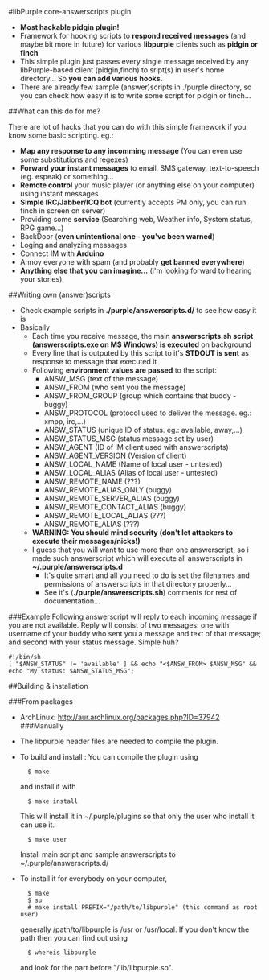 #libPurple core-answerscripts plugin
  * **Most hackable pidgin plugin!**
  * Framework for hooking scripts to **respond received messages** (and maybe bit more in future) for various **libpurple** clients such as **pidgin or finch**
  * This simple plugin just passes every single message received by any libPurple-based client (pidgin,finch) to sript(s) in user's home directory... So **you can add various hooks.**
  * There are already few sample (answer)scripts in ./purple directory, so you can check how easy it is to write some script for pidgin or finch...

##What can this do for me?

There are lot of hacks that you can do with this simple framework if you know some basic scripting. eg.:

- **Map any response to any incomming message** (You can even use some substitutions and regexes)
- **Forward your instant messages** to email, SMS gateway, text-to-speech (eg. espeak) or something...
- **Remote control** your music player (or anything else on your computer) using instant messages
- **Simple IRC/Jabber/ICQ bot** (currently accepts PM only, you can run finch in screen on server)
- Providing some **service** (Searching web, Weather info, System status, RPG game...)
- BackDoor (**even unintentional one - you've been warned**)
- Loging and analyzing messages
- Connect IM with **Arduino**
- Annoy everyone with spam (and probably **get banned everywhere**)
- **Anything else that you can imagine...** (i'm looking forward to hearing your stories)

##Writing own (answer)scripts

  * Check example scripts in **./purple/answerscripts.d/** to see how easy it is
  * Basically
    * Each time you receive message, the main **answerscripts.sh script (answerscripts.exe on M$ Windows) is executed** on background
    * Every line that is outputed by this script to it's **STDOUT is sent** as response to message that executed it
    * Following **environment values are passed** to the script:
      * ANSW\_MSG	(text of the message)
      * ANSW\_FROM	(who sent you the message)
      * ANSW\_FROM\_GROUP	(group which contains that buddy - buggy)
      * ANSW\_PROTOCOL	(protocol used to deliver the message. eg.: xmpp, irc,...)
      * ANSW\_STATUS	(unique ID of status. eg.: available, away,...)
      * ANSW\_STATUS\_MSG	(status message set by user)
      * ANSW\_AGENT	(ID of IM client used with answerscripts)
      * ANSW\_AGENT\_VERSION	(Version of client)
      * ANSW\_LOCAL\_NAME	(Name of local user - untested)
      * ANSW\_LOCAL\_ALIAS	(Alias of local user - untested)
      * ANSW\_REMOTE\_NAME	(???)
      * ANSW\_REMOTE\_ALIAS\_ONLY	(buggy)
      * ANSW\_REMOTE\_SERVER\_ALIAS	(buggy)
      * ANSW\_REMOTE\_CONTACT\_ALIAS	(buggy)
      * ANSW\_REMOTE\_LOCAL\_ALIAS	(???)
      * ANSW\_REMOTE\_ALIAS	(???)
    * **WARNING: You should mind security (don't let attackers to execute their messages/nicks!)**
    * I guess that you will want to use more than one answerscript, so i made such answerscript which will execute all answerscripts in **~/.purple/answerscripts.d**
      * It's quite smart and all you need to do is set the filenames and permissions of answerscripts in that directory properly...
      * See it's (**./purple/answerscripts.sh**) comments for rest of documentation...

###Example
Following answerscript will reply to each incoming message if you are not available. Reply will consist of two messages: one with username of your buddy who sent you a message and text of that message; and second with your status message. Simple huh?

    #!/bin/sh
    [ "$ANSW_STATUS" != 'available' ] && echo "<$ANSW_FROM> $ANSW_MSG" && echo "My status: $ANSW_STATUS_MSG";

##Building & installation

###From packages
- ArchLinux: http://aur.archlinux.org/packages.php?ID=37942
###Manually
- The libpurple header files are needed to compile the plugin.
- To build and install :
  You can compile the plugin using

        $ make

  and install it with

        $ make install

  This will install it in ~/.purple/plugins so that only the user who install it can use it.

        $ make user

  Install main script and sample answerscripts to ~/.purple/answerscripts.d/

- To install it for everybody on your computer,

        $ make
        $ su
        # make install PREFIX="/path/to/libpurple" (this command as root user)

  generally /path/to/libpurple is /usr or /usr/local. If you don't know the path then you can find out using

        $ whereis libpurple

  and look for the part before "/lib/libpurple.so".

